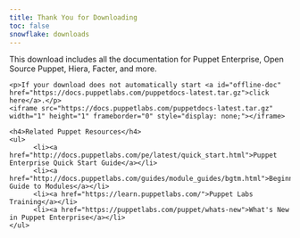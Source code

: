 ```yaml
---
title: Thank You for Downloading
toc: false
snowflake: downloads
---
```


<section>
    <p>This download includes all the documentation for Puppet Enterprise, Open Source Puppet, Hiera, Facter, and more.</p>

    <p>If your download does not automatically start <a id="offline-doc" href="https://docs.puppetlabs.com/puppetdocs-latest.tar.gz">click here</a>.</p>
    <iframe src="https://docs.puppetlabs.com/puppetdocs-latest.tar.gz" width="1" height="1" frameborder="0" style="display: none;"></iframe>

    <h4>Related Puppet Resources</h4>
    <ul>
          <li><a href="http://docs.puppetlabs.com/pe/latest/quick_start.html">Puppet Enterprise Quick Start Guide</a></li>
          <li><a href="http://docs.puppetlabs.com/guides/module_guides/bgtm.html">Beginner's Guide to Modules</a></li>
          <li><a href="https://learn.puppetlabs.com/">Puppet Labs Training</a></li>
          <li><a href="https://puppetlabs.com/puppet/whats-new">What's New in Puppet Enterprise</a></li>
    </ul>
</section>
